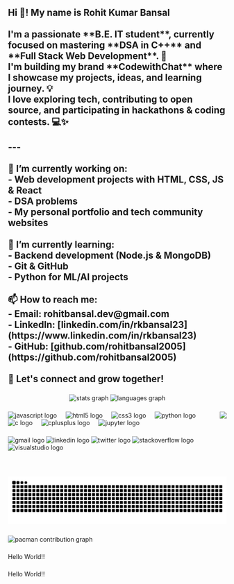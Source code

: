 <h2 align="left">Hi 👋! My name is Rohit Kumar Bansal<br><br>I'm a passionate **B.E. IT student**, currently focused on mastering **DSA in C++** and **Full Stack Web Development**. 🚀  <br>I'm building my brand **CodewithChat** where I showcase my projects, ideas, and learning journey. 💡  <br>I love exploring tech, contributing to open source, and participating in hackathons & coding contests. 💻✨<br><br>---<br><br>🔭 I’m currently working on:  <br>- Web development projects with HTML, CSS, JS & React  <br>- DSA problems   <br>- My personal portfolio and tech community websites<br><br>🌱 I’m currently learning:  <br>- Backend development (Node.js & MongoDB)  <br>- Git & GitHub  <br>- Python for ML/AI projects<br><br>📫 How to reach me:  <br>- Email: rohitbansal.dev@gmail.com  <br>- LinkedIn: [linkedin.com/in/rkbansal23](https://www.linkedin.com/in/rkbansal23)  <br>- GitHub: [github.com/rohitbansal2005](https://github.com/rohitbansal2005)<br><br>🚀 Let's connect and grow together!</h2>

###

<div align="center">
  <img src="https://github-readme-stats.vercel.app/api?username=rohitbansal2005&hide_title=false&hide_rank=false&show_icons=true&include_all_commits=true&count_private=true&disable_animations=false&theme=dracula&locale=en&hide_border=false" height="150" alt="stats graph"  />
  <img src="https://github-readme-stats.vercel.app/api/top-langs?username=rohitbansal2005&locale=en&hide_title=false&layout=compact&card_width=320&langs_count=5&theme=dracula&hide_border=false" height="150" alt="languages graph"  />
</div>

###

<img align="right" height="150" src="https://camo.githubusercontent.com/15857bd385b12298e036391e6b9644e481eb0903f46311126cb5f571df2b3686/68747470733a2f2f77686f736172676879612e6e65746c6966792e6170702f636f6e74656e742f67697068792e676966"  />

###

<div align="left">
  <img src="https://cdn.jsdelivr.net/gh/devicons/devicon/icons/javascript/javascript-original.svg" height="30" alt="javascript logo"  />
  <img width="12" />
  <img src="https://cdn.jsdelivr.net/gh/devicons/devicon/icons/html5/html5-original.svg" height="30" alt="html5 logo"  />
  <img width="12" />
  <img src="https://cdn.jsdelivr.net/gh/devicons/devicon/icons/css3/css3-original.svg" height="30" alt="css3 logo"  />
  <img width="12" />
  <img src="https://cdn.jsdelivr.net/gh/devicons/devicon/icons/python/python-original.svg" height="30" alt="python logo"  />
  <img width="12" />
  <img src="https://cdn.jsdelivr.net/gh/devicons/devicon/icons/c/c-original.svg" height="30" alt="c logo"  />
  <img width="12" />
  <img src="https://cdn.jsdelivr.net/gh/devicons/devicon/icons/cplusplus/cplusplus-original.svg" height="30" alt="cplusplus logo"  />
  <img width="12" />
  <img src="https://cdn.jsdelivr.net/gh/devicons/devicon/icons/jupyter/jupyter-original.svg" height="30" alt="jupyter logo"  />
</div>

###

<div align="left">
  <img src="https://img.shields.io/static/v1?message=Gmail&logo=gmail&label=&color=D14836&logoColor=white&labelColor=&style=for-the-badge" height="35" alt="gmail logo"  />
  <img src="https://img.shields.io/static/v1?message=LinkedIn&logo=linkedin&label=&color=0077B5&logoColor=white&labelColor=&style=for-the-badge" height="35" alt="linkedin logo"  />
  <img src="https://img.shields.io/static/v1?message=Twitter&logo=twitter&label=&color=1DA1F2&logoColor=white&labelColor=&style=for-the-badge" height="35" alt="twitter logo"  />
  <img src="https://img.shields.io/static/v1?message=Stackoverflow&logo=stackoverflow&label=&color=FE7A16&logoColor=white&labelColor=&style=for-the-badge" height="35" alt="stackoverflow logo"  />
  <img src="https://img.shields.io/static/v1?message=Visual%20Studio%20Marketplace&logo=visualstudio&label=&color=e2165e&logoColor=white&labelColor=&style=for-the-badge" height="35" alt="visualstudio logo"  />
</div>

###

<br clear="both">

<img src="https://raw.githubusercontent.com/rohitbansal2005/rohitbansal2005/output/snake.svg" alt="Snake animation" />

###

<picture>
  <source media="(prefers-color-scheme: dark)" srcset="https://raw.githubusercontent.com/rohitbansal2005/rohitbansal2005/output/pacman-contribution-graph-dark.svg">
  <source media="(prefers-color-scheme: light)" srcset="https://raw.githubusercontent.com/rohitbansal2005/rohitbansal2005/output/pacman-contribution-graph.svg">
  <img alt="pacman contribution graph" src="https://raw.githubusercontent.com/rohitbansal2005/rohitbansal2005/output/pacman-contribution-graph.svg">
</picture>

###

<p align="left">Hello World!!</p>

###

<p align="left">Hello World!!</p>

###
